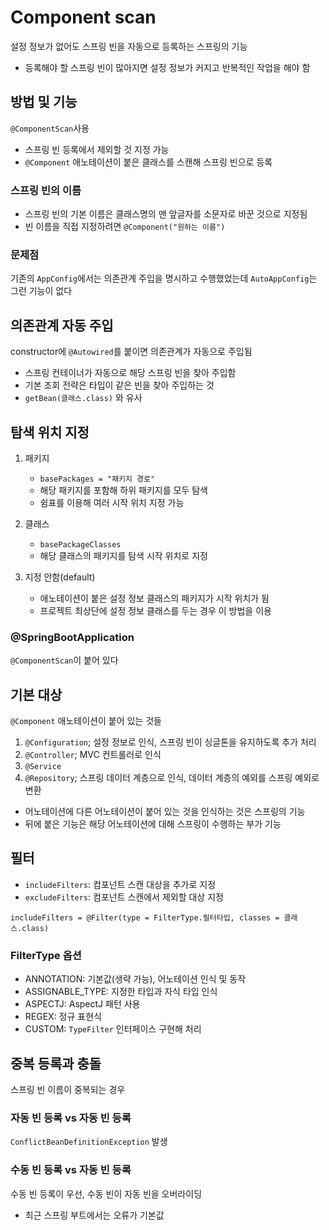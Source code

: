 # Component scan

설정 정보가 없어도 스프링 빈을 자동으로 등록하는 스프링의 기능

- 등록해야 할 스프링 빈이 많아지면 설정 정보가 커지고 반복적인 작업을 해야 함

## 방법 및 기능

`@ComponentScan`사용

- 스프링 빈 등록에서 제외할 것 지정 가능
- `@Component` 애노테이션이 붙은 클래스를 스캔해 스프링 빈으로 등록

### 스프링 빈의 이름

- 스프링 빈의 기본 이름은 클래스명의 맨 앞글자를 소문자로 바꾼 것으로 지정됨
- 빈 이름을 직접 지정하려면 `@Component("원하는 이름")`

### 문제점

기존의 `AppConfig`에서는 의존관계 주입을 명시하고 수행했었는데 `AutoAppConfig`는 그런 기능이 없다

## 의존관계 자동 주입

constructor에 `@Autowired`를 붙이면 의존관계가 자동으로 주입됨

- 스프링 컨테이너가 자동으로 해당 스프링 빈을 찾아 주입함
- 기본 조회 전략은 타입이 같은 빈을 찾아 주입하는 것
- `getBean(클래스.class)` 와 유사

## 탐색 위치 지정

1. 패키지
   - `basePackages = "패키지 경로"`
   - 해당 패키지를 포함해 하위 패키지를 모두 탐색
   - 쉼표를 이용해 여러 시작 위치 지정 가능

2. 클래스
   - `basePackageClasses`
   - 해당 클래스의 패키지를 탐색 시작 위치로 지정

3. 지정 안함(default)
    - 애노테이션이 붙은 설정 정보 클래스의 패키지가 시작 위치가 됨
    - 프로젝트 최상단에 설정 정보 클래스를 두는 경우 이 방법을 이용

### @SpringBootApplication

`@ComponentScan`이 붙어 있다

## 기본 대상

`@Component` 애노테이션이 붙어 있는 것들

1. `@Configuration`; 설정 정보로 인식, 스프링 빈이 싱글톤을 유지하도록 추가 처리
2. `@Controller`; MVC 컨트롤러로 인식
3. `@Service`
4. `@Repository`; 스프링 데이터 계층으로 인식, 데이터 계층의 예외를 스프링 예외로 변환

- 어노테이션에 다른 어노테이션이 붙어 있는 것을 인식하는 것은 스프링의 기능
- 뒤에 붙은 기능은 해당 어노테이션에 대해 스프링이 수행하는 부가 기능

## 필터

- `includeFilters`: 컴포넌트 스캔 대상을 추가로 지정
- `excludeFilters`: 컴포넌트 스캔에서 제외할 대상 지정

`includeFilters = @Filter(type = FilterType.필터타입, classes = 클래스.class)`

### FilterType 옵션

- ANNOTATION: 기본값(생략 가능), 어노테이션 인식 및 동작
- ASSIGNABLE_TYPE: 지정한 타입과 자식 타입 인식
- ASPECTJ: AspectJ 패턴 사용
- REGEX: 정규 표현식
- CUSTOM: `TypeFilter` 인터페이스 구현해 처리

## 중복 등록과 충돌

스프링 빈 이름이 중복되는 경우

### 자동 빈 등록 vs 자동 빈 등록

`ConflictBeanDefinitionException` 발생

### 수동 빈 등록 vs 자동 빈 등록

수동 빈 등록이 우선, 수동 빈이 자동 빈을 오버라이딩

- 최근 스프링 부트에서는 오류가 기본값
